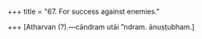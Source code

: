 +++
title = "67. For success against enemies."

+++
[Atharvan (?).—cāndram utāi ”ndram. ānuṣṭubham.]
